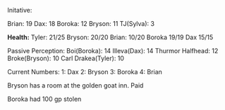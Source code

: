Initative:

Brian: 19
Dax: 18
Boroka: 12
Bryson: 11
TJ(Sylva): 3

**Health:**
Tyler: 21/25
Bryson: 20/20
Brian: 10/20
Boroka 19/19
Dax 15/15

Passive Perception:
Boi(Boroka): 14
Illeva(Dax): 14
Thurmor Halfhead: 12
Broke(Bryson): 10
Carl Drakea(Tyler): 10

Current Numbers:
1: Dax
2: Bryson
3: Boroka
4: Brian

Bryson has a room at the golden goat inn. Paid

Boroka had 100 gp stolen